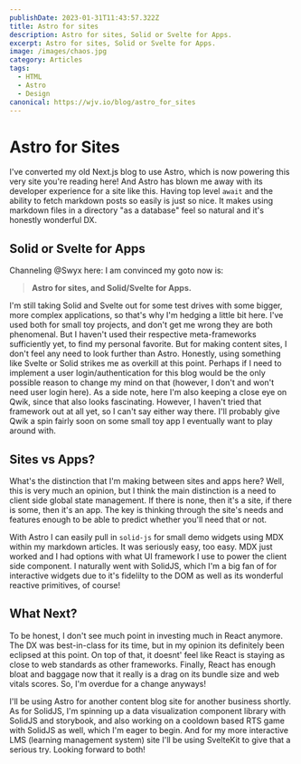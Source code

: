 ```yaml
---
publishDate: 2023-01-31T11:43:57.322Z
title: Astro for sites
description: Astro for sites, Solid or Svelte for Apps.
excerpt: Astro for sites, Solid or Svelte for Apps.
image: /images/chaos.jpg
category: Articles
tags:
  - HTML
  - Astro
  - Design
canonical: https://wjv.io/blog/astro_for_sites
---
```


# Astro for Sites

I've converted my old Next.js blog to use Astro, which is now powering this very site you're reading here! And Astro has blown me away with its developer experience for a site like this. Having top level `await` and the ability to fetch markdown posts so easily is just so nice. It makes using markdown files in a directory "as a database" feel so natural and it's honestly wonderful DX.

## Solid or Svelte for Apps

Channeling @Swyx here: I am convinced my goto now is: 

<blockquote>
  <strong>Astro for sites, and Solid/Svelte for Apps.</strong>
</blockquote>

I'm still taking Solid and Svelte out for some test drives with some bigger, more complex applications, so that's why I'm hedging a little bit here. 
I've used both for small toy projects, and don't get me wrong they are both phenomenal. But I haven't used their respective meta-frameworks sufficiently yet, to find my personal favorite. 
But for making content sites, I don't feel any need to look further than Astro. Honestly, using something like Svelte or Solid strikes me as overkill at this point. 
Perhaps if I need to implement a user login/authentication for this blog would be the only possible reason to change my mind on that (however,  I don't and won't need user login here). 
As a side note, here I'm also keeping a close eye on Qwik, since that also looks fascinating. However, I haven't tried that framework out at all yet, so I can't say either way there. 
I'll probably give Qwik a spin fairly soon on some small toy app I eventually want to play around with.

## Sites vs Apps?

What's the distinction that I'm making between sites and apps here? Well, this is very much an opinion, but I think the main distinction is a need to client side global state management. If there is none, then it's a site, if there is some, then it's an app. The key is thinking through the site's needs and features enough to be able to predict whether you'll need that or not.

With Astro I can easily pull in `solid-js` for small demo widgets using MDX within my markdown articles. It was seriously easy, too easy. MDX just worked and I had options with what UI framework I use to power the client side component. I naturally went with SolidJS, which I'm a big fan of for interactive widgets due to it's fidelilty to the DOM as well as its wonderful reactive primitives, of course!

## What Next?

To be honest, I don't see much point in investing much in React anymore. The DX was best-in-class for its time, but in my opinion its definitely been eclipsed at this point. On top of that, it doesnt' feel like React is staying as close to web standards as other frameworks. Finally, React has enough bloat and baggage now that it really is a drag on its bundle size and web vitals scores. So, I'm overdue for a change anyways!

I'll be using Astro for another content blog site for another business shortly. As for SolidJS, I'm spinning up a data visualization component library with SolidJS and storybook, and also working on a cooldown based RTS game with SolidJS as well, which I'm eager to begin. And for my more interactive LMS (learning management system) site I'll be using SvelteKit to give that a serious try. Looking forward to both!
